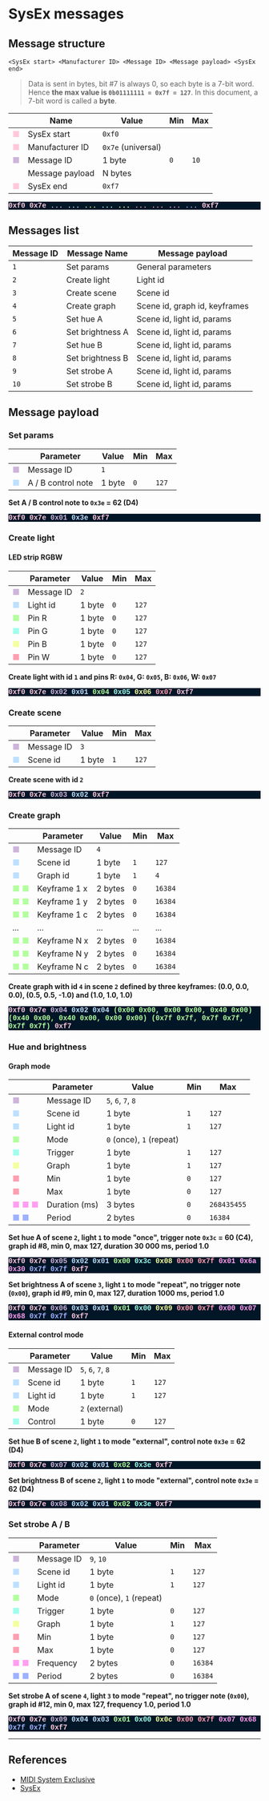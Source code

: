# SysEx messages

## Message structure

`<SysEx start> <Manufacturer ID> <Message ID> <Message payload> <SysEx end>`

> Data is sent in bytes, bit #7 is always 0, so each byte is a 7-bit word. Hence **the max value is `0b01111111 = 0x7f = 127`**. In this document, a 7-bit word is called a **byte**.

|                              | Name            | Value              | Min | Max  |
| ---------------------------- | --------------- | ------------------ | --- | ---- |
| <span class="start">■</span> | SysEx start     | `0xf0`             |     |      |
| <span class="start">■</span> | Manufacturer ID | `0x7e` (universal) |     |      |
| <span class="first">■</span> | Message ID      | 1 byte             | `0` | `10` |
|                              | Message payload | N bytes            |     |      |
| <span class="end">■</span>   | SysEx end       | `0xf7`             |     |      |

<p class="code">
<span class="start">0xf0 0x7e</span>
<span class="first">...</span>
<span class="second">...</span>
<span class="third">...</span>
<span class="fourth">...</span>
<span class="fifth">...</span>
<span class="sixth">...</span>
<span class="seventh">...</span>
<span class="eighth">...</span>
<span class="ninth">...</span>
<span class="end">0xf7</span>
</p>

## Messages list

| Message ID | Message Name     | Message payload               |
| ---------- | ---------------- | ----------------------------- |
| `1`        | Set params       | General parameters            |
| `2`        | Create light     | Light id                      |
| `3`        | Create scene     | Scene id                      |
| `4`        | Create graph     | Scene id, graph id, keyframes |
| `5`        | Set hue A        | Scene id, light id, params    |
| `6`        | Set brightness A | Scene id, light id, params    |
| `7`        | Set hue B        | Scene id, light id, params    |
| `8`        | Set brightness B | Scene id, light id, params    |
| `9`        | Set strobe A     | Scene id, light id, params    |
| `10`       | Set strobe B     | Scene id, light id, params    |

## Message payload

### Set params

|                               | Parameter          | Value  | Min | Max   |
| ----------------------------- | ------------------ | ------ | --- | ----- |
| <span class="first">■</span>  | Message ID         | `1`    |
| <span class="second">■</span> | A / B control note | 1 byte | `0` | `127` |

**Set A / B control note to `0x3e` = 62 (D4)**

<p class="code">
<span class="start">0xf0 0x7e</span>
<span class="first">0x01</span>
<span class="second">0x3e</span>
<span class="end">0xf7</span>

### Create light

#### LED strip RGBW

|                               | Parameter  | Value  | Min | Max   |
| ----------------------------- | ---------- | ------ | --- | ----- |
| <span class="first">■</span>  | Message ID | `2`    |
| <span class="second">■</span> | Light id   | 1 byte | `0` | `127` |
| <span class="third">■</span>  | Pin R      | 1 byte | `0` | `127` |
| <span class="fourth">■</span> | Pin G      | 1 byte | `0` | `127` |
| <span class="fifth">■</span>  | Pin B      | 1 byte | `0` | `127` |
| <span class="sixth">■</span>  | Pin W      | 1 byte | `0` | `127` |

**Create light with id `1` and pins R: `0x04`, G: `0x05`, B: `0x06`, W: `0x07`**

<p class="code">
<span class="start">0xf0 0x7e</span>
<span class="first">0x02</span>
<span class="second">0x01</span>
<span class="third">0x04</span>
<span class="fourth">0x05</span>
<span class="fifth">0x06</span>
<span class="sixth">0x07</span>
<span class="end">0xf7</span>

### Create scene

|                               | Parameter  | Value  | Min | Max   |
| ----------------------------- | ---------- | ------ | --- | ----- |
| <span class="first">■</span>  | Message ID | `3`    |
| <span class="second">■</span> | Scene id   | 1 byte | `1` | `127` |

**Create scene with id `2`**

<p class="code">
<span class="start">0xf0 0x7e</span>
<span class="first">0x03</span>
<span class="second">0x02</span>
<span class="end">0xf7</span>
</p>

### Create graph

|                                | Parameter    | Value   | Min | Max     |
| ------------------------------ | ------------ | ------- | --- | ------- |
| <span class="first">■</span>   | Message ID   | `4`     |
| <span class="second">■</span>  | Scene id     | 1 byte  | `1` | `127`   |
| <span class="second">■</span>  | Graph id     | 1 byte  | `1` | `4`     |
| <span class="third">■ ■</span> | Keyframe 1 x | 2 bytes | `0` | `16384` |
| <span class="third">■ ■</span> | Keyframe 1 y | 2 bytes | `0` | `16384` |
| <span class="third">■ ■</span> | Keyframe 1 c | 2 bytes | `0` | `16384` |
| ...                            | ...          | ...     | ... | ...     |
| <span class="third">■ ■</span> | Keyframe N x | 2 bytes | `0` | `16384` |
| <span class="third">■ ■</span> | Keyframe N y | 2 bytes | `0` | `16384` |
| <span class="third">■ ■</span> | Keyframe N c | 2 bytes | `0` | `16384` |

**Create graph with id `4` in scene `2` defined by three keyframes: (0.0, 0.0, 0.0), (0.5, 0.5, -1.0) and (1.0, 1.0, 1.0)**

<p class="code">
<span class="start">0xf0 0x7e</span>
<span class="first">0x04</span>
<span class="second">0x02 0x04</span>
<span class="third">
(0x00 0x00, 0x00 0x00, 0x40 0x00) (0x40 0x00, 0x40 0x00, 0x00 0x00) (0x7f 0x7f, 0x7f 0x7f, 0x7f 0x7f)
</span>
<span class="end">0xf7</span>
</p>

### Hue and brightness

#### Graph mode

|                                   | Parameter     | Value                    | Min | Max         |
| --------------------------------- | ------------- | ------------------------ | --- | ----------- |
| <span class="first">■</span>      | Message ID    | `5`, `6`, `7`, `8`       |
| <span class="second">■</span>     | Scene id      | 1 byte                   | `1` | `127`       |
| <span class="second">■</span>     | Light id      | 1 byte                   | `1` | `127`       |
| <span class="third">■</span>      | Mode          | `0` (once), `1` (repeat) |
| <span class="fourth">■</span>     | Trigger       | 1 byte                   | `1` | `127`       |
| <span class="fifth">■</span>      | Graph         | 1 byte                   | `1` | `127`       |
| <span class="sixth">■</span>      | Min           | 1 byte                   | `0` | `127`       |
| <span class="seventh">■</span>    | Max           | 1 byte                   | `0` | `127`       |
| <span class="eighth">■ ■ ■</span> | Duration (ms) | 3 bytes                  | `0` | `268435455` |
| <span class="ninth">■ ■</span>    | Period        | 2 bytes                  | `0` | `16384`     |

**Set hue A of scene `2`, light `1` to mode "once", trigger note `0x3c` = 60 (C4), graph id #8, min 0, max 127, duration 30 000 ms, period 1.0**

<p class="code">
<span class="start">0xf0 0x7e</span>
<span class="first">0x05</span>
<span class="second">0x02 0x01</span>
<span class="third">0x00</span>
<span class="fourth">0x3c</span>
<span class="fifth">0x08</span>
<span class="sixth">0x00</span>
<span class="seventh">0x7f</span>
<span class="eighth"> 0x01 0x6a 0x30</span>
<span class="ninth">0x7f 0x7f</span>
<span class="end">0xf7</span>
</p>

**Set brightness A of scene `3`, light `1` to mode "repeat", no trigger note (`0x00`), graph id #9, min 0, max 127, duration 1000 ms, period 1.0**

<p class="code">
<span class="start">0xf0 0x7e</span>
<span class="first">0x06</span>
<span class="second">0x03 0x01</span>
<span class="third">0x01</span>
<span class="fourth">0x00</span>
<span class="fifth">0x09</span>
<span class="sixth">0x00</span>
<span class="seventh">0x7f</span>
<span class="eighth">0x00 0x07 0x68</span>
<span class="ninth">0x7f 0x7f</span>
<span class="end">0xf7</span>
</p>

#### External control mode

|                               | Parameter  | Value              | Min | Max   |
| ----------------------------- | ---------- | ------------------ | --- | ----- |
| <span class="first">■</span>  | Message ID | `5`, `6`, `7`, `8` |
| <span class="second">■</span> | Scene id   | 1 byte             | `1` | `127` |
| <span class="second">■</span> | Light id   | 1 byte             | `1` | `127` |
| <span class="third">■</span>  | Mode       | `2` (external)     |
| <span class="fourth">■</span> | Control    | 1 byte             | `0` | `127` |

**Set hue B of scene `2`, light `1` to mode "external", control note `0x3e` = 62 (D4)**

<p class="code">
<span class="start">0xf0 0x7e</span>
<span class="first">0x07</span>
<span class="second">0x02 0x01</span>
<span class="third">0x02</span>
<span class="fourth">0x3e</span>
<span class="end">0xf7</span>
</p>

**Set brightness B of scene `2`, light `1` to mode "external", control note `0x3e` = 62 (D4)**

<p class="code">
<span class="start">0xf0 0x7e</span>
<span class="first">0x08</span>
<span class="second">0x02 0x01</span>
<span class="third">0x02</span>
<span class="fourth">0x3e</span>
<span class="end">0xf7</span>
</p>

### Set strobe A / B

|                                 | Parameter  | Value                    | Min | Max     |
| ------------------------------- | ---------- | ------------------------ | --- | ------- |
| <span class="first">■</span>    | Message ID | `9`, `10`                |
| <span class="second">■</span>   | Scene id   | 1 byte                   | `1` | `127`   |
| <span class="second">■</span>   | Light id   | 1 byte                   | `1` | `127`   |
| <span class="third">■</span>    | Mode       | `0` (once), `1` (repeat) |
| <span class="fourth">■</span>   | Trigger    | 1 byte                   | `0` | `127`   |
| <span class="fifth">■</span>    | Graph      | 1 byte                   | `1` | `127`   |
| <span class="sixth">■</span>    | Min        | 1 byte                   | `0` | `127`   |
| <span class="seventh">■</span>  | Max        | 1 byte                   | `0` | `127`   |
| <span class="eighth">■ ■</span> | Frequency  | 2 bytes                  | `0` | `16384` |
| <span class="ninth">■ ■</span>  | Period     | 2 bytes                  | `0` | `16384` |

**Set strobe A of scene `4`, light `3` to mode "repeat", no trigger note (`0x00`), graph id #12, min 0, max 127, frequency 1.0, period 1.0**

<p class="code">
<span class="start">0xf0 0x7e</span>
<span class="first">0x09</span>
<span class="second">0x04 0x03</span>
<span class="third">0x01</span>
<span class="fourth">0x00</span>
<span class="fifth">0x0c</span>
<span class="sixth">0x00</span>
<span class="seventh">0x7f</span>
<span class="eighth">0x07 0x68</span>
<span class="ninth">0x7f 0x7f</span>
<span class="end">0xf7</span>
</p>

---

## References

- [MIDI System Exclusive](https://www.recordingblogs.com/wiki/midi-system-exclusive-message)
- [SysEx](http://midi.teragonaudio.com/tech/midispec/sysex.htm)

<style>
.code { font-family: "Courier New", monospace; font-weight: bold; background-color: #011627 }
.start, .end { color: #FFC8DD; }
.first { color: #CDB4DB; }
.second { color: #BDE0FE; }
.third { color: #B2FF9E; }
.fourth { color: #9EFFEC; }
.fifth { color: #F4FF9E; }
.sixth { color: #FF9EB1; }
.seventh { color: #FF9EB1; }
.eighth { color: #FF9EF2; }
.ninth { color: #9EB1FF; }
</style>
